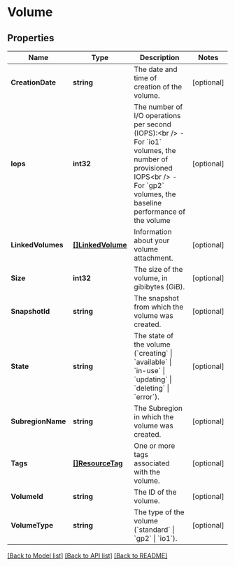 # Volume

## Properties

Name | Type | Description | Notes
------------ | ------------- | ------------- | -------------
**CreationDate** | **string** | The date and time of creation of the volume. | [optional] 
**Iops** | **int32** | The number of I/O operations per second (IOPS):&lt;br /&gt; - For &#x60;io1&#x60; volumes, the number of provisioned IOPS&lt;br /&gt; - For &#x60;gp2&#x60; volumes, the baseline performance of the volume | [optional] 
**LinkedVolumes** | [**[]LinkedVolume**](LinkedVolume.md) | Information about your volume attachment. | [optional] 
**Size** | **int32** | The size of the volume, in gibibytes (GiB). | [optional] 
**SnapshotId** | **string** | The snapshot from which the volume was created. | [optional] 
**State** | **string** | The state of the volume (&#x60;creating&#x60; \\| &#x60;available&#x60; \\| &#x60;in-use&#x60; \\| &#x60;updating&#x60; \\| &#x60;deleting&#x60; \\| &#x60;error&#x60;). | [optional] 
**SubregionName** | **string** | The Subregion in which the volume was created. | [optional] 
**Tags** | [**[]ResourceTag**](ResourceTag.md) | One or more tags associated with the volume. | [optional] 
**VolumeId** | **string** | The ID of the volume. | [optional] 
**VolumeType** | **string** | The type of the volume (&#x60;standard&#x60; \\| &#x60;gp2&#x60; \\| &#x60;io1&#x60;). | [optional] 

[[Back to Model list]](../README.md#documentation-for-models) [[Back to API list]](../README.md#documentation-for-api-endpoints) [[Back to README]](../README.md)


